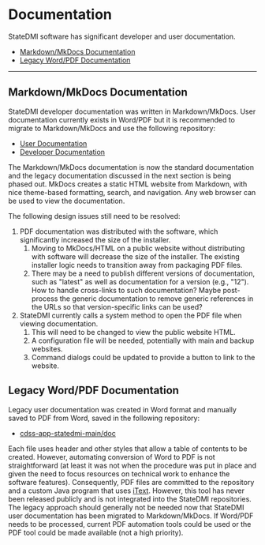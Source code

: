 # Documentation #

StateDMI software has significant developer and user documentation.

* [Markdown/MkDocs Documentation](#markdownmkdocs-documentation)
* [Legacy Word/PDF Documentation](#legacy-wordpdf-documentation)

----------------------

## Markdown/MkDocs Documentation ##

StateDMI developer documentation was written in Markdown/MkDocs.
User documentation currently exists in Word/PDF but it is recommended to migrate to Markdown/MkDocs and use the following repository:

* [User Documentation](https://github.com/OpenCDSS/cdss-app-statedmi-doc-user)
* [Developer Documentation](https://github.com/OpenCDSS/cdss-app-statedmi-doc-dev)

The Markdown/MkDocs documentation is now the standard documentation and the legacy documentation discussed
in the next section is being phased out.  MkDocs creates a static HTML website from Markdown,
with nice theme-based formatting, search, and navigation.
Any web browser can be used to view the documentation.

The following design issues still need to be resolved:

1. PDF documentation was distributed with the software, which significantly increased the size of the installer.
	1. Moving to MkDocs/HTML on a public website without distributing with software will decrease the size of the installer.
	The existing installer logic needs to transition away from packaging PDF files.
	2. There may be a need to publish different versions of documentation, such as "latest" as well
	as documentation for a version (e.g., "12").  How to handle cross-links to such documentation?
	Maybe post-process the generic documentation to remove generic references in the URLs
	so that version-specific links can be used?
2. StateDMI currently calls a system method to open the PDF file when viewing documentation.
	1. This will need to be changed to view the public website HTML.
	2. A configuration file will be needed, potentially with main and backup websites.
	3. Command dialogs could be updated to provide a button to link to the website.

## Legacy Word/PDF Documentation ##

Legacy user documentation was created in Word format and manually saved to PDF from Word,
saved in the following repository:

* [cdss-app-statedmi-main/doc](https://github.com/OpenCDSS/cdss-app-statedmi-main/tree/master/doc)

Each file uses header and other styles that allow a table of contents to be created.
However, automating conversion of Word to PDF is not straightforward
(at least it was not when the procedure was put in place and given the need to focus resources
on technical work to enhance the software features).
Consequently, PDF files are committed to the repository and a custom Java program
that uses [iText](https://itextpdf.com/).
However, this tool has never been released publicly and is not integrated into the StateDMI repositories.
The legacy approach should generally not be needed now that StateDMI user documentation has
been migrated to Markdown/MkDocs.
If Word/PDF needs to be processed, current PDF automation tools could be used or the
PDF tool could be made available (not a high priority).
